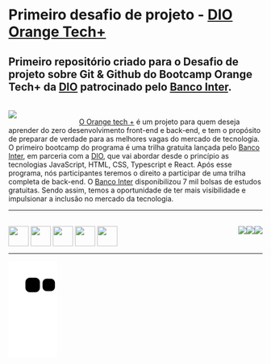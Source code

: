 # Primeiro desafio de projeto - [DIO Orange Tech+](https://www.dio.me/bootcamp/orange-tech?ref=CG)
## Primeiro repositório criado para o Desafio de projeto sobre Git & Github do Bootcamp Orange Tech+ da [DIO](https://www.dio.me/) patrocinado pelo [Banco Inter](https://www.bancointer.com.br/).

</div>

<div style="display: inline_block"><br>
  <a href="https://www.dio.me/bootcamp/orange-tech?ref=CG"><img align="left" height"140" width="140" src="https://hermes.digitalinnovation.one/tracks/59417914-c4ce-4bf8-b802-f1c1985a07fa.png">
  
  </div>
  
  O [Orange tech +](https://www.dio.me/bootcamp/orange-tech?ref=CG) é um projeto para quem deseja aprender do zero desenvolvimento front-end e back-end, e tem o propósito de preparar de verdade para as melhores vagas do mercado de tecnologia. O primeiro bootcamp do programa é uma trilha gratuita lançada pelo [Banco Inter](https://www.bancointer.com.br/), em parceria com a [DIO](https://www.dio.me/), que vai abordar desde o princípio as tecnologias JavaScript, HTML, CSS, Typescript e React. Após esse programa, nós participantes teremos o direito a participar de uma trilha completa de back-end. O [Banco Inter](https://www.bancointer.com.br/) disponibilizou 7 mil bolsas de estudos gratuitas. Sendo assim, temos a oportunidade de ter mais visibilidade e impulsionar a inclusão no mercado da tecnologia.
  
  ----
  
</div>

 <div style="display: inline_block"><br>
  <img align="center" height="40" width="40" src="https://www.svgrepo.com/show/303206/javascript-logo.svg">
  <img align="center" height="40" width="40" src="https://cdn-icons-png.flaticon.com/512/732/732212.png">
  <img align="center" height="40" width="40" src="https://cdn-icons-png.flaticon.com/512/732/732190.png">
  <img align="center" height="40" width="40" src="https://upload.wikimedia.org/wikipedia/commons/thumb/a/a7/React-icon.svg/2300px-React-icon.svg.png">
  <img align="center" height="40" width="40" src="https://cdn.iconscout.com/icon/free/png-128/typescript-3521774-2945272.png">
  <a href="https://www.linkedin.com/in/juarez-wesley-a59607136/" target="_blank"><img align="right" height="40" widht="70" src="https://cdn3.iconfinder.com/data/icons/inficons/512/linkedin.png" target="_blank"></a>
  <a href="https://www.instagram.com/juarezwesleyy/" target="_blank"><img align="right" height="40" widht="70" src="https://cdn.icon-icons.com/icons2/1211/PNG/512/1491580658-yumminkysocialmedia06_83104.png" target="_blank"></a>
   <a href="https://web.facebook.com/juarezweslley" target="_blank"><img align="right" height="40" widht="70" src="https://esquerdaonline.com.br/wp-content/uploads/2016/07/icone-facebook.jpg" target="_blank"></a>
    
  ----
  
</div>
  
![Snake animation](https://github.com/rafaballerini/rafaballerini/blob/output/github-contribution-grid-snake.svg)
